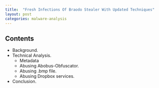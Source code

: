 ```yaml
---
title:  "Fresh Infections Of Braodo Stealer With Updated Techniques"
layout: post
categories: malware-analysis
---
```


## Contents

- Background.
- Technical Analysis.
    - Metadata
    - Abusing Abobus-Obfuscator.
    - Abusing .bmp file.
    - Abusing Dropbox services.
- Conclusion.
